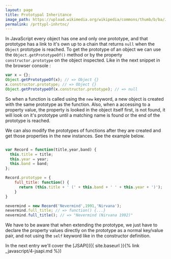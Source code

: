 ```yaml
---
layout: page
title: Prototypal Inheritance
image_path: https://upload.wikimedia.org/wikipedia/commons/thumb/b/ba/Javascript_badge.svg/1000px-Javascript_badge.svg.png
permalink: /prttypl-inhrtnc/
---
```


In JavaScript every object has one and only one prototype, and that prototype has a link to it's own up to a chain that returns `null` when the `Object` prototype is reached. To get the prototype of an object we can use the `Object.getPrototypeOf()` method or by the property `constructor.prototype` on the object inspected. Like in the next snippet in the browser console :

```javascript
var x = {};
Object.getPrototypeOf(x); // => Object {}
x.constructor.prototype; // => Object {}
Object.getPrototypeOf(x.constructor.prototype); // => null

```
So when a function is called using the `new` keyword, a new object is created with the same prototype as the function.
Also, when a accessing to a property value, the property is looked in the object itself first, is not found, it will look on it's prototype until a matching name is found or the end of the prototype is reached.

We can also modify the prototypes of functions after they are created and get those properties in the new instances. See the example below.

```javascript

var Record = function(title,year,band) {
  this.title = title;
  this.year = year;
  this.band = band;
};

Record.prototype = {
    full_title: function() {
      return (this.title + ' (' + this.band + ' ' + this.year + ')');
    }
}

nevermind = new Record('Nevermind',1991,'Nirvana');
nevermind.full_title; // => function() {...}
nevermind.full_title(); // => "Nevermind (Nirvana 1992)"

```

We have to be aware that when extending the prototype, we just have to declare the property values directly on the prototype as a normal key/value pair, and not using the `self` keyword like in the constructor definition.

In the next entry we'll cover the [JSAPI]({{ site.baseurl }}{% link _javascript/4-jsapi.md %})
